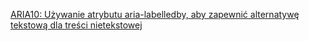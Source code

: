 [ARIA10: Używanie atrybutu aria-labelledby, aby zapewnić alternatywę tekstową dla treści nietekstowej](https://www.w3.org/WAI/WCAG21/Techniques/aria/ARIA10.html)
